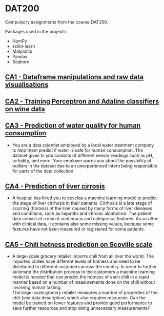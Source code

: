 # DAT200

Compulsory assignments from the course DAT200. 

Packages used in the projects: 
- NumPy
- scikit-learn
- Matplotlib
- Pandas
- Seaborn


## [CA1 - Dataframe manipulations and raw data visualisations](https://github.com/aadle/DAT200-anvendt-ML/blob/main/CA1/CA1.ipynb)

## [CA2 - Training Perceptron and Adaline classifiers on wine data](https://github.com/aadle/DAT200-anvendt-ML/blob/main/CA2/CA02_exercise.ipynb)

## [CA3 - Prediction of water quality for human consumption](https://github.com/aadle/DAT200-anvendt-ML/blob/main/CA3/CA3%20-%20Aaron.ipynb)
- You are a data scientist employed by a local water treatment company to help them predict if water is safe for human consumption. The dataset given to you consists of different sensor readings such as pH, turbidity, and more. Your employer warns you about the possibility of outliers in the dataset due to an unexperienced intern being responsible for parts of the data collection


## [CA4 - Prediction of liver cirrosis](https://github.com/aadle/DAT200-anvendt-ML/blob/main/CA4/CA4%20-%20Aaron.ipynb)
- A hospital has hired you to develop a machine learning model to predict the stage of liver cirrhosis in their patients. Cirrhosis is a late stage of scarring (fibrosis) of the liver caused by many forms of liver diseases and conditions, such as hepatitis and chronic alcoholism. The patient data consist of a mix of continuous and categorical features. As so often with clinical data, it contains also some missing values, because some features have not been measured or registered for some patients. 

## [CA5 - Chili hotness prediction on Scoville scale](https://github.com/aadle/DAT200-anvendt-ML/blob/main/CA5/CA5%20-%20Aaron.ipynb)
- A large-scale grocery retailer imports chili from all over the world. The imported chilies have different levels of hotness and need to be distributed to different customers across the country. In order to further automate the distribution process to the customers a machine learning model is needed that can predict the hotness of each chili in a rapid manner based on a number of measurements done on the chili without involving human tasting.  
The large-scale grocery retailer measures a number of properties of the chili (see data description) which also requires resources. Can the model be trained on fewer features and provide good performance to save further resources and stop doing unnecessary measurements?
